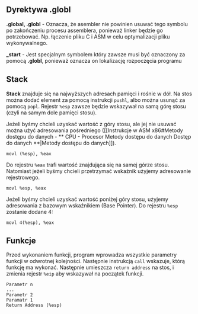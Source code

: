 ## Dyrektywa .globl

**.global, .globl** - Oznacza, że asembler nie powinien usuwać tego symbolu po zakończeniu procesu assemblera, ponieważ linker będzie go potrzebować. Np. łączenie pliku C i ASM w celu optymalizacji pliku wykonywalnego.

**\_start** - Jest specjalnym symbolem który zawsze musi być oznaczony za pomocą **.globl**, ponieważ oznacza on lokalizację rozpoczęcia programu

## Stack

**Stack** znajduje się na najwyższych adresach pamięci i rośnie w dół. Na stos można dodać element za pomocą instrukcji `pushl`, albo można usunąć za pomocą `popl`. Rejestr `%esp` zawsze będzie wskazywał na samą górę stosu (czyli na samym dole pamięci stosu).

Jeżeli byśmy chcieli uzyskać wartość z góry stosu, ale jej nie usuwać można użyć adresowania pośredniego ([[Instrukcje w ASM x86#Metody dostępu do danych - ** CPU - Procesor Metody dostępu do danych Dostęp do danych **|Metody dostępu do danych]]).

```
movl (%esp), %eax
```

Do rejestru `%eax` trafi wartość znajdująca się na samej górze stosu. Natomiast jeżeli byśmy chcieli przetrzymać wskaźnik użyjemy adresowanie rejestrowego.

```
movl %esp, %eax
```

Jeżeli byśmy chcieli uzyskać wartość poniżej góry stosu, użyjemy adresowania z bazowym wskaźnikiem (Base Pointer). Do rejestru `%esp` zostanie dodane 4:

```
movl 4(%esp), %eax
```

## Funkcje

Przed wykonaniem funkcji, program wprowadza wszystkie parametry funkcji w odwrotnej kolejności. Następnie instrukcją `call` wskazuje, którą funkcję ma wykonać.
Następnie umieszcza `return address` na stos, i zmienia rejestr `%eip` aby wskazywał na początek funkcji.

```
Parametr n
...
Parametr 2
Paramatr 1
Return Address (%esp)
```

